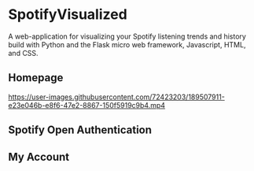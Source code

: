# SpotifyVisualized
A web-application for visualizing your Spotify listening trends and history build with Python and the Flask micro web framework, Javascript, HTML, and CSS.

## Homepage
https://user-images.githubusercontent.com/72423203/189507911-e23e046b-e8f6-47e2-8867-150f5919c9b4.mp4

## Spotify Open Authentication

## My Account

